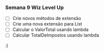 ### Semana 9 Wiz Level Up

- [ ] Crie novos métodos de extensão
- [ ] Crie uma nova extensão para List
- [ ] Calcular o ValorTotal usando lambda
- [ ] Calcular TotalDeImpostos usando lambda

:)
